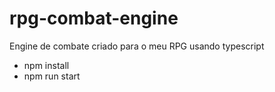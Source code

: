 # rpg-combat-engine
Engine de combate criado para o meu RPG usando typescript

- npm install
- npm run start
